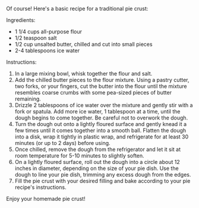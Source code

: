 Of course! Here's a basic recipe for a traditional pie crust:

Ingredients:
- 1 1/4 cups all-purpose flour
- 1/2 teaspoon salt
- 1/2 cup unsalted butter, chilled and cut into small pieces
- 2-4 tablespoons ice water

Instructions:
1. In a large mixing bowl, whisk together the flour and salt.
2. Add the chilled butter pieces to the flour mixture. Using a pastry cutter, two forks, or your fingers, cut the butter into the flour until the mixture resembles coarse crumbs with some pea-sized pieces of butter remaining.
3. Drizzle 2 tablespoons of ice water over the mixture and gently stir with a fork or spatula. Add more ice water, 1 tablespoon at a time, until the dough begins to come together. Be careful not to overwork the dough.
4. Turn the dough out onto a lightly floured surface and gently knead it a few times until it comes together into a smooth ball. Flatten the dough into a disk, wrap it tightly in plastic wrap, and refrigerate for at least 30 minutes (or up to 2 days) before using.
5. Once chilled, remove the dough from the refrigerator and let it sit at room temperature for 5-10 minutes to slightly soften.
6. On a lightly floured surface, roll out the dough into a circle about 12 inches in diameter, depending on the size of your pie dish. Use the dough to line your pie dish, trimming any excess dough from the edges.
7. Fill the pie crust with your desired filling and bake according to your pie recipe's instructions.

Enjoy your homemade pie crust!